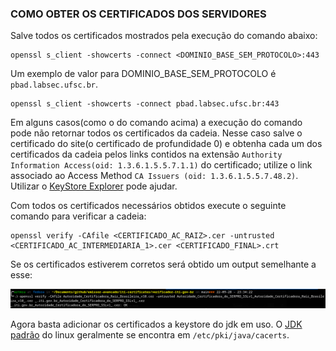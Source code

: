 ### COMO OBTER OS CERTIFICADOS DOS SERVIDORES

Salve todos os certificados mostrados pela execução do comando abaixo:

```shell
openssl s_client -showcerts -connect <DOMINIO_BASE_SEM_PROTOCOLO>:443
```

Um exemplo de valor para DOMINIO_BASE_SEM_PROTOCOLO é `pbad.labsec.ufsc.br`.

```shell
openssl s_client -showcerts -connect pbad.labsec.ufsc.br:443
```

Em alguns casos(como o do comando acima) a execução do comando pode não retornar todos os certificados da cadeia.
Nesse caso salve o certificado do site(o certificado de profundidade 0)
e obtenha cada um dos certificados da cadeia pelos links contidos na extensão
`Authority Information Access(oid: 1.3.6.1.5.5.7.1.1)` do
certificado; utilize o link associado ao Access Method `CA Issuers (oid: 1.3.6.1.5.5.7.48.2)`.
Utilizar o [KeyStore Explorer](https://keystore-explorer.org/downloads.html) pode ajudar.

Com todos os certificados necessários obtidos execute o seguinte comando para verificar a cadeia:

```shell
openssl verify -CAfile <CERTIFICADO_AC_RAIZ>.cer -untrusted <CERTIFICADO_AC_INTERMEDIARIA_1>.cer <CERTIFICADO_FINAL>.crt
```

Se os certificados estiverem corretos será obtido um output semelhante a esse:

![00](readme_files/images/00.png)


Agora basta adicionar os certificados a keystore do jdk em uso. O [JDK padrão](https://docs.oracle.com/cd/E37670_01/E36387/html/ol_keytool_sec.html) do linux geralmente se encontra em
`/etc/pki/java/cacerts`.